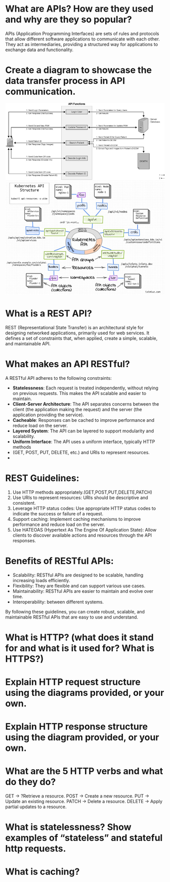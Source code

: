 # What are APIs? How are they used and why are they so popular?
APIs (Application Programming Interfaces) are sets of rules and protocols that allow different 
software applications to communicate with each other. They act as intermediaries, providing a 
structured way for applications to exchange data and functionality.

# Create a diagram to showcase the data transfer process in API communication.
![img.png](img.png)
![img_1.png](img_1.png)


# What is a REST API? 

REST (Representational State Transfer) is an architectural style for designing networked applications,
primarily used for web services. It defines a set of constraints that, when applied, create a simple,
scalable, and maintainable API.

# What makes an API RESTful?
A RESTful API adheres to the following constraints:

- **Statelessness**: Each request is treated independently, without relying on previous requests. 
This makes the API scalable and easier to maintain.
- **Client-Server Architecture**: The API separates concerns between the client (the application making
the request) and the server (the application providing the service).
- **Cacheable**: Responses can be cached to improve performance and reduce load on the server.
- **Layered System**: The API can be layered to support modularity and scalability.
- **Uniform Interface**: The API uses a uniform interface, typically HTTP methods 
- (GET, POST, PUT, DELETE, etc.) and URIs to represent resources.
- 
# REST Guidelines:
1. Use HTTP methods appropriately.(GET,POST,PUT,DELETE,PATCH)
2. Use URIs to represent resources: URIs should be descriptive and consistent.
3. Leverage HTTP status codes: Use appropriate HTTP status codes to indicate the success or failure of 
a request.
4. Support caching: Implement caching mechanisms to improve performance and reduce load on the server.
5. Use HATEOAS (Hypertext As The Engine Of Application State): Allow clients to discover available 
actions and resources through the API responses.

# Benefits of RESTful APIs:
- Scalability: RESTful APIs are designed to be scalable, handling increasing loads efficiently.
- Flexibility: They are flexible and can support various use cases.
- Maintainability: RESTful APIs are easier to maintain and evolve over time.
- Interoperability: between different systems.


By following these guidelines, you can create robust, scalable, and maintainable RESTful APIs that are 
easy to use and understand.

# What is HTTP? (what does it stand for and what is it used for? What is HTTPS?)

# Explain HTTP request structure using the diagrams provided, or your own.

# Explain HTTP response structure using the diagram provided, or your own.

# What are the 5 HTTP verbs and what do they do?

GET → ?Retrieve a resource.
POST → Create a new resource.
PUT → Update an existing resource.
PATCH → Delete a resource.
DELETE → Apply partial updates to a resource.


# What is statelessness? Show examples of “stateless” and stateful http requests.

# What is caching?